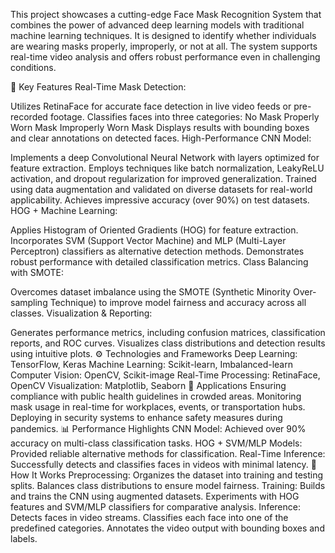 This project showcases a cutting-edge Face Mask Recognition System that combines the power of advanced deep learning models with traditional machine learning techniques. It is designed to identify whether individuals are wearing masks properly, improperly, or not at all. The system supports real-time video analysis and offers robust performance even in challenging conditions.

🚀 Key Features
Real-Time Mask Detection:

Utilizes RetinaFace for accurate face detection in live video feeds or pre-recorded footage.
Classifies faces into three categories:
No Mask
Properly Worn Mask
Improperly Worn Mask
Displays results with bounding boxes and clear annotations on detected faces.
High-Performance CNN Model:

Implements a deep Convolutional Neural Network with layers optimized for feature extraction.
Employs techniques like batch normalization, LeakyReLU activation, and dropout regularization for improved generalization.
Trained using data augmentation and validated on diverse datasets for real-world applicability.
Achieves impressive accuracy (over 90%) on test datasets.
HOG + Machine Learning:

Applies Histogram of Oriented Gradients (HOG) for feature extraction.
Incorporates SVM (Support Vector Machine) and MLP (Multi-Layer Perceptron) classifiers as alternative detection methods.
Demonstrates robust performance with detailed classification metrics.
Class Balancing with SMOTE:

Overcomes dataset imbalance using the SMOTE (Synthetic Minority Over-sampling Technique) to improve model fairness and accuracy across all classes.
Visualization & Reporting:

Generates performance metrics, including confusion matrices, classification reports, and ROC curves.
Visualizes class distributions and detection results using intuitive plots.
⚙️ Technologies and Frameworks
Deep Learning: TensorFlow, Keras
Machine Learning: Scikit-learn, Imbalanced-learn
Computer Vision: OpenCV, Scikit-image
Real-Time Processing: RetinaFace, OpenCV
Visualization: Matplotlib, Seaborn
🎯 Applications
Ensuring compliance with public health guidelines in crowded areas.
Monitoring mask usage in real-time for workplaces, events, or transportation hubs.
Deploying in security systems to enhance safety measures during pandemics.
📊 Performance Highlights
CNN Model: Achieved over 90% accuracy on multi-class classification tasks.
HOG + SVM/MLP Models: Provided reliable alternative methods for classification.
Real-Time Inference: Successfully detects and classifies faces in videos with minimal latency.
🔧 How It Works
Preprocessing:
Organizes the dataset into training and testing splits.
Balances class distributions to ensure model fairness.
Training:
Builds and trains the CNN using augmented datasets.
Experiments with HOG features and SVM/MLP classifiers for comparative analysis.
Inference:
Detects faces in video streams.
Classifies each face into one of the predefined categories.
Annotates the video output with bounding boxes and labels.

